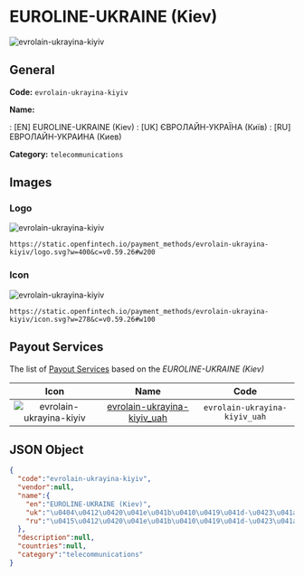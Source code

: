 
# EUROLINE-UKRAINE (Kiev) 
![evrolain-ukrayina-kiyiv](https://static.openfintech.io/payment_methods/evrolain-ukrayina-kiyiv/logo.svg?w=400&c=v0.59.26#w200)  

## General 
**Code:** `evrolain-ukrayina-kiyiv` 
 
**Name:** 
 
:	[EN] EUROLINE-UKRAINE (Kiev) 
:	[UK] ЄВРОЛАЙН-УКРАЇНА (Київ) 
:	[RU] ЕВРОЛАЙН-УКРАИНА (Киев) 
 
**Category:** `telecommunications` 
 

## Images 

### Logo 
![evrolain-ukrayina-kiyiv](https://static.openfintech.io/payment_methods/evrolain-ukrayina-kiyiv/logo.svg?w=400&c=v0.59.26#w200)  

```
https://static.openfintech.io/payment_methods/evrolain-ukrayina-kiyiv/logo.svg?w=400&c=v0.59.26#w200
```  

### Icon 
![evrolain-ukrayina-kiyiv](https://static.openfintech.io/payment_methods/evrolain-ukrayina-kiyiv/icon.svg?w=278&c=v0.59.26#w100)  

```
https://static.openfintech.io/payment_methods/evrolain-ukrayina-kiyiv/icon.svg?w=278&c=v0.59.26#w100
```  

## Payout Services 
 
The list of [Payout Services](/payout-services/) based on the _EUROLINE-UKRAINE (Kiev)_ 

|Icon|Name|Code| 
|:---:|:---:|:---:| 
|![evrolain-ukrayina-kiyiv](https://static.openfintech.io/payout_methods/evrolain-ukrayina-kiyiv/icon.svg?w=278&c=v0.59.26#w40) |[evrolain-ukrayina-kiyiv_uah](/payout-services/evrolain-ukrayina-kiyiv_uah/)|`evrolain-ukrayina-kiyiv_uah`| 
 

## JSON Object 

```json
{
  "code":"evrolain-ukrayina-kiyiv",
  "vendor":null,
  "name":{
    "en":"EUROLINE-UKRAINE (Kiev)",
    "uk":"\u0404\u0412\u0420\u041e\u041b\u0410\u0419\u041d-\u0423\u041a\u0420\u0410\u0407\u041d\u0410 (\u041a\u0438\u0457\u0432)",
    "ru":"\u0415\u0412\u0420\u041e\u041b\u0410\u0419\u041d-\u0423\u041a\u0420\u0410\u0418\u041d\u0410 (\u041a\u0438\u0435\u0432)"
  },
  "description":null,
  "countries":null,
  "category":"telecommunications"
}
```  
